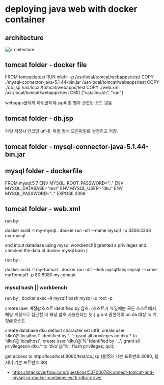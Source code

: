 deploying java web with docker container
========================================

## architecture

![architecture](https://i.stack.imgur.com/4Av3X.png)

## tomcat folder - docker file

  FROM tomcat:latest
  RUN mkdir -p /usr/local/tomcat/webapps/test/
  COPY ./mysql-connector-java-5.1.44-bin.jar /usr/local/tomcat/webapps/test
  COPY ./db.jsp /usr/local/tomcat/webapps/test 
  COPY ./web.xml /usr/local/tomcat/webapps/test
  CMD ["catalina.sh", "run"]

webapps폴더의 하위폴더에 jsp비롯 웹과 관련된 코드 넣음.

## tomcat folder - db.jsp
파일 저장시 인코딩 utf-8, 파일 형식 모든파일로 설정하고 저장.

## tomcat folder - mysql-connector-java-5.1.44-bin.jar

## mysql folder - dockerfile

  FROM mysql:5.7
  ENV MYSQL_ROOT_PASSWORD=".."
  ENV MYSQL_DATABASE="test"
  ENV MYSQL_USER="dku" 
  ENV MYSQL_PASSWORD=".."
  EXPOSE 3306
  
## tomcat folder - web.xml

<web-app></web-app>

run by: 

  docker build -t my-mysql .
  docker run -dit --name mysql1 -p 3306:3306 my-mysql

and input datadase using mysql workbench(i granted a privileges and checked the data at docker mysql bash.)

run by :

  docker build -t my-tomcat .
  docker run -dit --link mysql1:my-mysql --name myTomcat1 -p 80:8080 my-tomcat
  
  
### mysql bash || workbench
run by :
  docker exec -it mysql1 bash
  mysql -u root -p
  
  create user 계정@호스트 identified by 암호;
  (호스트가 %일때는 모든 호스트에서 해당 계정으로 접근할 때 해당 암호 사용한다는 뜻.)
  grant 권한목록 on db.대상 to 계정@호스트
  
  create database dku default character set utf8;
  create user 'dku'@'localhost' identified by '...';
  grant all privileges on dku.* to 'dku'@'localhost';
  create user 'dku'@'%' identified by '...';
  grant all privilegeson dku.* to 'dku'@'%';
  flush privileges;
  quit;
  
get access to http://localhost:8080/test/db.jsp
(톰캣의 기본 포트번호 8080, 웹서버 기본 포트번호 80)

+ https://stackoverflow.com/questions/53700678/connect-tomcat-and-mysql-in-docker-container-with-jdbc-driver
